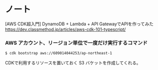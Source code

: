 # ノート

[AWS CDK超入門] DynamoDB + Lambda + API GatewayでAPIを作ってみた
https://dev.classmethod.jp/articles/aws-cdk-101-typescript/

### AWS アカウント、リージョン単位で一度だけ実行するコマンド
```
$ cdk bootstrap aws://609014044253/ap-northeast-1
```
CDKで利用するリソースを置いておく S3 バケットを作成してくれる。
